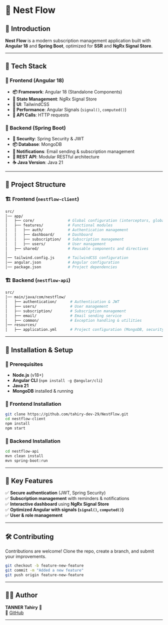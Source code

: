 # 🚀 Nest Flow  

## 📖 Introduction  
**Nest Flow** is a modern subscription management application built with **Angular 18** and **Spring Boot**, optimized for **SSR** and **NgRx Signal Store**.

---

## 📌 Tech Stack

### 🔹 Frontend (Angular 18)

-  **📦 Framework**: Angular 18 (Standalone Components)
-  **🌊 State Management**: NgRx Signal Store
-  **🎨 UI**: TailwindCSS
-  **🚀 Performance**: Angular Signals (`signal()`, `computed()`)
-  **📡 API Calls**: HTTP requests

### 🔹 Backend (Spring Boot)

-  **🔐 Security**: Spring Security & JWT
-  **📦 Database**: MongoDB
-  **📨 Notifications**: Email sending & subscription management
-  **📡 REST API**: Modular RESTful architecture
-  **☕ Java Version**: Java 21

---

## 📂 Project Structure

### 🏗️ Frontend (`nestflow-client`)

```bash
src/
│── app/
│   ├── core/               # Global configuration (interceptors, global services, guards)
│   ├── features/           # Functional modules
│   │   ├── auth/           # Authentication management
│   │   ├── dashboard/      # Dashboard
│   │   ├── subscription/   # Subscription management
│   │   ├── users/          # User management
│   ├── shared/             # Reusable components and directives
│  
│── tailwind.config.js      # TailwindCSS configuration
│── angular.json            # Angular configuration
│── package.json            # Project dependencies
```

### 🏗️ Backend (`nestflow-api`)

```bash
src/
│── main/java/com/nestflow/
│   ├── authentication/      # Authentication & JWT
│   ├── users/               # User management
│   ├── subscription/        # Subscription management
│   ├── email/               # Email sending service
│   ├── common/              # Exception handling & utilities
│── resources/
│   ├── application.yml      # Project configuration (MongoDB, security)
```

---

## 🚀 Installation & Setup

### 🔹 Prerequisites

-  **Node.js** (v18+)
-  **Angular CLI** (`npm install -g @angular/cli`)
-  **Java 21**
-  **MongoDB** installed & running

### 🔹 Frontend Installation

```bash
git clone https://github.com/tahiry-dev-29/NestFlow.git
cd nestflow-client
npm install
npm start
```

### 🔹 Backend Installation

```bash
cd nestflow-api
mvn clean install
mvn spring-boot:run
```

---

## 🎯 Key Features

✅ **Secure authentication** (JWT, Spring Security)  
✅ **Subscription management** with reminders & notifications  
✅ **Interactive dashboard** using **NgRx Signal Store**  
✅ **Optimized Angular with signals (`signal()`, `computed()`)**  
✅ **User & role management**  


---

## 🛠️ Contributing

Contributions are welcome! Clone the repo, create a branch, and submit your improvements.

```bash
git checkout -b feature-new-feature
git commit -m "Added a new feature"
git push origin feature-new-feature
```

---

## 👨‍💻 Author

**TANNER Tahiry** 🚀  
🔗 [GitHub](https://github.com/tahiry-dev-29)

---
